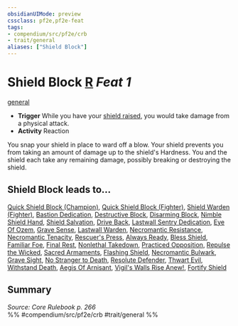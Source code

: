 ```yaml
---
obsidianUIMode: preview
cssclass: pf2e,pf2e-feat
tags:
- compendium/src/pf2e/crb
- trait/general
aliases: ["Shield Block"]
---
```

# Shield Block  [R](rules/core-rulebook/chapter-9-playing-the-game.md#Actions "Reaction") *Feat 1*  
[general](rules/traits/general.md "General Feat Trait")  

- **Trigger** While you have your [shield raised](rules/actions/raise-a-shield.md), you would take damage from a physical attack.
- **Activity** Reaction

You snap your shield in place to ward off a blow. Your shield prevents you from taking an amount of damage up to the shield's Hardness. You and the shield each take any remaining damage, possibly breaking or destroying the shield.

## Shield Block leads to...

[Quick Shield Block (Champion)](compendium/feats/quick-shield-block-champion.md), [Quick Shield Block (Fighter)](compendium/feats/quick-shield-block-fighter.md), [Shield Warden (Fighter)](compendium/feats/shield-warden-fighter.md), [Bastion Dedication](compendium/feats/bastion-dedication-apg.md), [Destructive Block](compendium/feats/destructive-block-apg.md), [Disarming Block](compendium/feats/disarming-block-apg.md), [Nimble Shield Hand](compendium/feats/nimble-shield-hand-apg.md), [Shield Salvation](compendium/feats/shield-salvation-apg.md), [Drive Back](compendium/feats/drive-back-lokl.md), [Lastwall Sentry Dedication](compendium/feats/lastwall-sentry-dedication-lowg.md), [Eye Of Ozem](compendium/feats/eye-of-ozem-lowg.md), [Grave Sense](compendium/feats/grave-sense-lowg.md), [Lastwall Warden](compendium/feats/lastwall-warden-lowg.md), [Necromantic Resistance](compendium/feats/necromantic-resistance-lowg.md), [Necromantic Tenacity](compendium/feats/necromantic-tenacity-lowg.md), [Rescuer's Press](compendium/feats/rescuers-press-lol.md), [Always Ready](compendium/feats/always-ready-lokl.md), [Bless Shield](compendium/feats/bless-shield-lokl.md), [Familiar Foe](compendium/feats/familiar-foe-lokl.md), [Final Rest](compendium/feats/final-rest-lokl.md), [Nonlethal Takedown](compendium/feats/nonlethal-takedown-lokl.md), [Practiced Opposition](compendium/feats/practiced-opposition-lokl.md), [Repulse the Wicked](compendium/feats/repulse-the-wicked-lokl.md), [Sacred Armaments](compendium/feats/sacred-armaments-lokl.md), [Flashing Shield](compendium/feats/flashing-shield-lokl.md), [Necromantic Bulwark](compendium/feats/necromantic-bulwark-lokl.md), [Grave Sight](compendium/feats/grave-sight-lokl.md), [No Stranger to Death](compendium/feats/no-stranger-to-death-lokl.md), [Resolute Defender](compendium/feats/resolute-defender-lokl.md), [Thwart Evil](compendium/feats/thwart-evil-lokl.md), [Withstand Death](compendium/feats/withstand-death-lokl.md), [Aegis Of Arnisant](compendium/feats/aegis-of-arnisant-locg.md), [Vigil's Walls Rise Anew!](compendium/feats/vigils-walls-rise-anew-lol.md), [Fortify Shield](compendium/feats/fortify-shield-loag.md)

## Summary

*Source: Core Rulebook p. 266*  
%% #compendium/src/pf2e/crb #trait/general %%